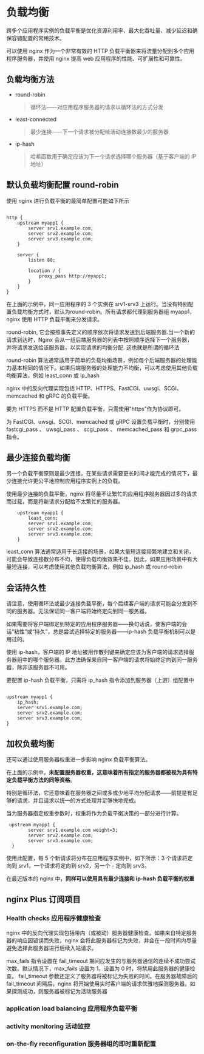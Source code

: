 # 负载均衡

跨多个应用程序实例的负载平衡是优化资源利用率、最大化吞吐量、减少延迟和确保容错配置的常用技术。

可以使用 nginx 作为一个非常有效的 HTTP 负载平衡器来将流量分配到多个应用程序服务器，并使用 nginx 提高 web 应用程序的性能、可扩展性和可靠性。

## 负载均衡方法

- round-robin 
    >循环法——对应用程序服务器的请求以循环法的方式分发
- least-connected
    > 最少连接——下一个请求被分配给活动连接数最少的服务器
- ip-hash
    > 哈希函数用于确定应该为下一个请求选择哪个服务器（基于客户端的 IP 地址）
  

## 默认负载均衡配置 round-robin

使用 nginx 进行负载平衡的最简单配置可能如下所示

```nginx

http {
    upstream myapp1 {
        server srv1.example.com;
        server srv2.example.com;
        server srv3.example.com;
    }

    server {
        listen 80;

        location / {
            proxy_pass http://myapp1;
        }
    }
}

```

在上面的示例中，同一应用程序的 3 个实例在 srv1-srv3 上运行。当没有特别配置负载均衡方式时，默认为round-robin。所有请求都代理到服务器组 myapp1，nginx 使用 HTTP 负载平衡来分发请求。


round-robin, 它会按照事先定义的顺序依次将请求发送到后端服务器.当一个新的请求到达时，Nginx 会从一组后端服务器的列表中按照顺序选择下一个服务器，并将请求发送给该服务器，以实现请求的均衡分配. 这也就是所谓的循环法

round-robin 算法通常适用于简单的负载均衡场景，例如每个后端服务器的处理能力基本相同的情况下。如果后端服务器的处理能力不均衡，可以考虑使用其他负载均衡算法，例如 least_conn 或 ip_hash

nginx 中的反向代理实现包括 HTTP、HTTPS、FastCGI、uwsgi、SCGI、memcached 和 gRPC 的负载平衡。

要为 HTTPS 而不是 HTTP 配置负载平衡，只需使用"https"作为协议即可。

为 FastCGI、uwsgi、SCGI、memcached 或 gRPC 设置负载平衡时，分别使用 fastcgi_pass 、 uwsgi_pass 、 scgi_pass 、 memcached_pa​​ss 和 grpc_pass 指令。


## 最少连接负载均衡

另一个负载平衡原则是最少连接。在某些请求需要更长时间才能完成的情况下，最少连接允许更公平地控制应用程序实例上的负载。

使用最少连接的负载平衡，nginx 将尽量不让繁忙的应用程序服务器因过多的请求而过载，而是将新请求分配给不太繁忙的服务器。

```nginx
    upstream myapp1 {
        least_conn;
        server srv1.example.com;
        server srv2.example.com;
        server srv3.example.com;
    }
```


least_conn 算法通常适用于长连接的场景，如果大量短连接频繁地建立和关闭，可能会导致连接数分布不均，使得负载均衡效果不佳。因此，如果应用场景中有大量短连接，可以考虑使用其他负载均衡算法，例如 ip_hash 或 round-robin

## 会话持久性


请注意，使用循环法或最少连接负载平衡，每个后续客户端的请求可能会分发到不同的服务器。无法保证同一客户端将始终定向到同一服务器。

如果需要将客户端绑定到特定的应用程序服务器——换句话说，使客户端的会话“粘性”或“持久”，总是尝试选择特定的服务器——ip-hash 负载平衡机制可以是用过的。

使用 ip-hash，客户端的 IP 地址被用作散列键来确定应该为客户端的请求选择服务器组中的哪个服务器。此方法确保来自同一客户端的请求将始终定向到同一服务器，除非该服务器不可用。


要配置 ip-hash 负载平衡，只需将 ip_hash 指令添加到服务器（上游）组配置中

```nginx

upstream myapp1 {
    ip_hash;
    server srv1.example.com;
    server srv2.example.com;
    server srv3.example.com;
}

```

## 加权负载均衡

还可以通过使用服务器权重进一步影响 nginx 负载平衡算法。

在上面的示例中，**未配置服务器权重，这意味着所有指定的服务器都被视为具有特定负载平衡方法的同等资格**。


特别是循环法，它还意味着在服务器之间或多或少地平均分配请求——前提是有足够的请求，并且请求以统一的方式处理并足够快地完成。


当为服务器指定权重参数时，权重将作为负载平衡决策的一部分进行计算。


```nginx
 upstream myapp1 {
        server srv1.example.com weight=3;
        server srv2.example.com;
        server srv3.example.com;
  }
```

使用此配置，每 5 个新请求将分布在应用程序实例中，如下所示：3 个请求将定向到 srv1，一个请求将定向到 srv2，另一个 - 定向到 srv3。


在最近版本的 nginx 中，**同样可以使用具有最少连接和 ip-hash 负载平衡的权重**



## nginx Plus 订阅项目

### Health checks 应用程序健康检查

nginx 中的反向代理实现包括带内（或被动）服务器健康检查。如果来自特定服务器的响应因错误而失败，nginx 会将此服务器标记为失败，并会在一段时间内尽量避免选择此服务器进行后续入站请求。

max_fails 指令设置在 fail_timeout 期间应发生的与服务器通信的连续不成功尝试次数。默认情况下，max_fails 设置为 1。设置为 0 时，将禁用此服务器的健康检查。 fail_timeout 参数还定义了服务器将被标记为失败的时间。在服务器故障后的 fail_timeout 间隔后，nginx 将开始使用实时客户端的请求优雅地探测服务器。如果探测成功，则服务器被标记为活动服务器


### application load balancing 应用程序负载平衡

### activity monitoring 活动监控

### on-the-fly reconfiguration  服务器组的即时重新配置



